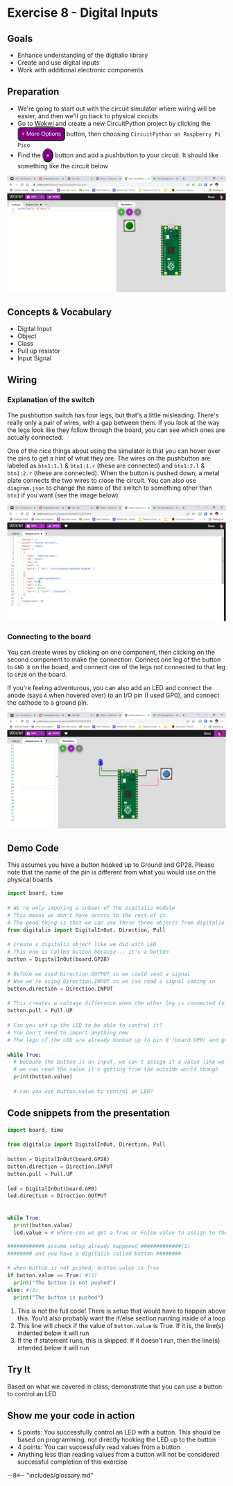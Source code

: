 # Exercise 8 - Digital Inputs

## Goals
- Enhance understanding of the digtialio library
- Create and use digital inputs
- Work with additional electronic components

## Preparation
- We're going to start out with the circuit simulator where wiring will be easier, and then we'll go back to physical circuits
- Go to [Wokwi](https://wokwi.com/) and create a new CircuitPython project by clicking the <button style="color:white;background-color:purple;padding:.5em;border-radius:.5em;">+ More Options</button> button, then choosing `CircuitPython on Raspberry Pi Pico`
- Find the <button style="color:white;background-color:purple;padding:.5em;border-radius:50%"> + </button> button and add a pushbutton to your circuit. It should like something like the circuit below

![pi pico and pushbutton](/img/circuitsim-screenshots/button-screenshot-2.png)

## Concepts & Vocabulary
- Digital Input
- Object
- Class
- Pull up resistor
- Input Signal

## Wiring

### Explanation of the switch

The pushbutton switch has four legs, but that's a little misleading. There's really only a pair of wires, with a gap between them. If you look at the way the legs look like they follow through the board, you can see which ones are actually connected.

One of the nice things about using the simulator is that you can hover over the pins to get a hint of what they are. The wires on the pushbutton are labeled as `btn1:1.l` & `btn1:1.r` (these are connected) and `btn1:2.l` & `btn1:2.r` (these are connected). When the button is pushed down, a metal plate connects the two wires to close the circuit. You can also use `diagram.json` to change the name of the switch to something other than `btn1` if you want (see the image below) 

![button connected to pi pico](/img/circuitsim-screenshots/button-screenshot-3.png)

### Connecting to the board

You can create wires by clicking on one component, then clicking on the second component to make the connection. Connect one leg of the button to `GND 8` on the board, and connect one of the legs not connected to that leg to `GP28` on the board.

If you're feeling adventurous, you can also add an LED and connect the anode (says `A` when hovered over) to an I/O pin (I used GP0), and connect the cathode to a ground pin.

![button connected to pi pico](/img/circuitsim-screenshots/button-screenshot-4.png)

## Demo Code

This assumes you have a button hooked up to Ground and GP28. Please note that the name of the pin is different from what you would use on the physical boards

```python title="Demo Code"
import board, time

# We're only imporing a subset of the digitalio module
# This means we don't have access to the rest of it
# The good thing is that we can use these three objects from digitalio without putting 'digitalio' before them
from digitalio import DigitalInOut, Direction, Pull

# Create a digitalio object like we did with LED
# This one is called button because... it's a button
button = DigitalInOut(board.GP28)

# Before we used Direction.OUTPUT so we could send a signal
# Now we're using Direction.INPUT so we can read a signal coming in
button.direction = Direction.INPUT

# This creates a voltage difference when the other leg is connected to ground
button.pull = Pull.UP

# Can you set up the LED to be able to control it?
# You don't need to import anything new
# The legs of the LED are already hooked up to pin 0 (board.GP0) and ground

while True:
  # because the button is an input, we can't assign it a value like we did for the LED
  # we can read the value it's getting from the outside world though
  print(button.value)

  # can you use button.value to control an LED?
```

## Code snippets from the presentation

```python
import board, time

from digitalio import DigitalInOut, Direction, Pull

button = DigitalInOut(board.GP28)
button.direction = Direction.INPUT
button.pull = Pull.UP

led = DigitalInOut(board.GP0)
led.direction = Direction.OUTPUT


while True:
  print(button.value)
  led.value = # where can we get a True or False value to assign to the LED?
```

```python
############ assume setup already happened #############(1)
######## and you have a digitalio called button ########

# when button is not pushed, button.value is True
if button.value == True: #(2)
  print("The button is not pushed")
else: #(3)
  print("The button is pushed")
```

1.  This is not the full code! There is setup that would have to happen above this. You'd also probably want the if/else section running inside of a loop
2.  This line will check if the value of `button.value` is True. If it is, the line(s) indented below it will run
3.  If the if statement runs, this is skipped. If it doesn't run, then the line(s) intended below it will run

## Try It

Based on what we covered in class, demonstrate that you can use a button to control an LED

## Show me your code in action

- 5 points: You successfully control an LED with a button. This should be based on programming, not directly hooking the LED up to the button
- 4 points: You can successfully read values from a button
- Anything less than reading values from a button will not be considered successful completion of this exercise

--8<-- "includes/glossary.md"